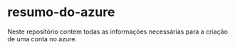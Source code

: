 # resumo-do-azure
Neste repositório contem todas as informações necessárias para a criação de uma conta no azure.

